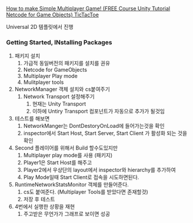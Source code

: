 [How to make Simple Multiplayer Game! (FREE Course Unity Tutorial Netcode for Game Objects) TicTacToe](https://www.youtube.com/watch?v=YmUnXsOp_t0)

Universal 2D 템플릿에서 진행

### Getting Started, INstalling Packages

1. 패키지 설치
   1. 가급적 동일버전의 패키지를 설치를 권유
   2. Netcode for GameObjects
   3. Multiplayer Play mode
   4. Mulitplayer tools
2. NetworkManager 객체 설치와 cs붙여주기
   1. Network Transport 설정해주기
      1. 현재는 Unity Transport
      2. 이하에 Untiry Transport 컴포넌트가 자동으로 추가가 될것임
3. 테스트를 해보면
   1. NetworkManger는 DontDestoryOnLoad에 들어가는것을 확인
   2. inspector에서 Start Host, Start Server, Start Client 가 활성화 되는 것을 확인
4. Second 플레이어를 위해서 Build 할수도있지만
   1. Multiplayer play mode를 사용 (패키지)
   2. Player1은 Start Host를 해주고
   3. Player2에서 우상단의 layout에서 inspector와 hierarchy를 추가하여
   4. Play Mode일때 Start Client로 접속을 시도하면된다.
5. RuntimeNetworkStatsMonitor 객체를 만들어준다.
   1. cs도 붙여준다. (Multiplayer Tools를 받았다면 존재할것)
   2. 저장 후 테스트
6. 4번에서 실행한 상황을 재현
   1. 주고받은 무언가가 그래프로 보이면 성공

